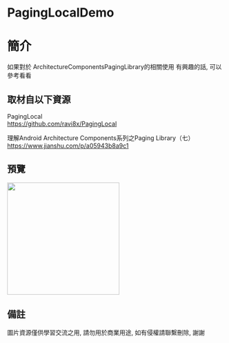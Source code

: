 # PagingLocalDemo

簡介
==================================
如果對於 ArchitectureComponentsPagingLibrary的相關使用 有興趣的話, 可以參考看看                                   

取材自以下資源
--------
PagingLocal                               
https://github.com/ravi8x/PagingLocal

理解Android Architecture Components系列之Paging Library（七）                                 
https://www.jianshu.com/p/a05943b8a9c1
                          
預覽
--------
<p align="left">
  <img src="https://i.imgur.com/QB2kcEm.png" width="260"/>
</p> 

備註
--------
圖片資源僅供學習交流之用, 請勿用於商業用途, 如有侵權請聯繫刪除, 謝謝


